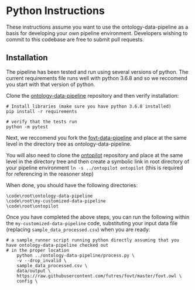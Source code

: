 # Python Instructions

These instructions assume you want to use the ontology-data-pipeline as a basis for developing your own pipeline environment.  Developers wishing to commit to this codebase are free to submit pull requests.

## Installation
The pipeline has been tested and run using several versions of python.  The current requirements file runs well with python 3.6.8 and so we reccomend you start with that version of python.

Clone the [ontology-data-pipeline](https://github.com/biocodellc/ontology-data-pipeline) repository and then verify installation:
```
# Install libraries (make sure you have python 3.6.8 installed)
pip install -r requirements

# verify that the tests run
python -m pytest
```

Next, we reccomend you fork the [fovt-data-pipeline](https://github.com/futres/fovt-data-pipeline) and place at the same level in the directory tree as ontology-data-pipeline.
  
You will also need to clone the [ontopilot](https://github.com/stuckyb/ontopilot) repository and place at the same level in the directory tree and then create a symbolic link in root directory of your pipeline environment `ln -s ../ontopilot ontopilot` (this is required for referencing in the reasoner step)

When done, you should have the following directories:
```
\code\root\ontology-data-pipeline
\code\root\my-customized-data-pipeline
\code\root\ontopilot
```

Once you have completed the above steps, you can run the following within the `my-customized-data-pipeline` code, substituting your input data file (replacing `sample_data_processed.csv`) when you are ready:

```
# a sample_runner script running python directly assuming that you have ontology-data-pipeline checked out
# in the proper location
    python ../ontology-data-pipeline/process.py \
    -v --drop_invalid \
    sample_data_processed.csv \
    data/output \
    https://raw.githubusercontent.com/futres/fovt/master/fovt.owl \
    config \
```


